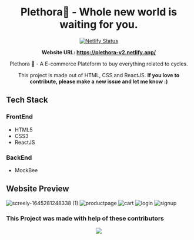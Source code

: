 <div align="center">

# Plethora🚴 - Whole new world is waiting for you.
  
[![Netlify Status](https://api.netlify.com/api/v1/badges/dbdfb677-55ad-472f-b894-9abef3c18eb0/deploy-status)](https://app.netlify.com/sites/plethora-project/deploys)

**Website URL: https://plethora-v2.netlify.app/**

Plethora 🚴 - A E-commerce Plateform to buy everything related to cycles.

This project is made out of HTML, CSS and ReactJS. **If you love to contribute, please make a new issue and let me know :)**

</div>

## Tech Stack

### FrontEnd
- HTML5
- CSS3
- ReactJS

### BackEnd
- MockBee

        
        
## Website Preview

![screely-1645281248338 (1)](https://user-images.githubusercontent.com/10944610/154805724-e96520ea-3782-4bb1-bfbf-0e995a35a44e.png)
![productpage](https://user-images.githubusercontent.com/10944610/154805760-e9ececf7-bd0c-4fef-82ea-3976348a47c5.png)
![cart](https://user-images.githubusercontent.com/10944610/154805764-692ebbfd-ab36-4a63-bd93-edcd5265eea2.png)
![login](https://user-images.githubusercontent.com/10944610/154805768-2cd03db3-295f-4d98-85ee-03086c550d70.png)
![signup](https://user-images.githubusercontent.com/10944610/154805769-19364dc4-192f-44f0-b116-28a413e44739.png)





### This Project was made with help of these contributors

<p align="center">
        <a href="https://github.com/logan1x/plethora/graphs/contributors">
                <img src="https://contributors-img.web.app/image?repo=logan1x/plethora" />
        </a>
</p>

